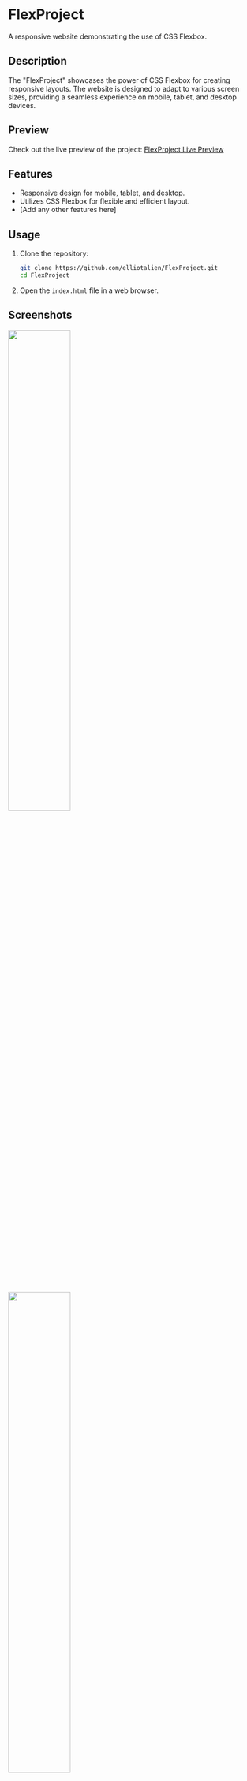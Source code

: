 # FlexProject

A responsive website demonstrating the use of CSS Flexbox.

## Description

The "FlexProject" showcases the power of CSS Flexbox for creating responsive layouts. The website is designed to adapt to various screen sizes, providing a seamless experience on mobile, tablet, and desktop devices.

## Preview

Check out the live preview of the project: [FlexProject Live Preview](https://elliotalien.github.io/FlexProject/)

## Features

- Responsive design for mobile, tablet, and desktop.
- Utilizes CSS Flexbox for flexible and efficient layout.
- [Add any other features here]

## Usage

1. Clone the repository:

    ```bash
    git clone https://github.com/elliotalien/FlexProject.git
    cd FlexProject
    ```

2. Open the `index.html` file in a web browser.

## Screenshots

<img src="https://github.com/elliotalien/FlexProject/blob/main/preview/https---elliotalien.github.io-FlexProject--LaptopLarge-1705057614997.png" height="50%" width="50%">
<img src="https://github.com/elliotalien/FlexProject/blob/main/preview/https---elliotalien.github.io-FlexProject--MobileMedium-1705057699694.png" height="50%" width="50%">
<img src="https://github.com/elliotalien/FlexProject/blob/main/preview/https---elliotalien.github.io-FlexProject--Tablet-1705057663126.png" height="50%" width="50%">
## Contributing

If you'd like to contribute to this project, please follow these steps:

1. Fork the repository.
2. Create a new branch: `git checkout -b feature/new-feature`.
3. Commit your changes: `git commit -m 'Add new feature'`.
4. Push to the branch: `git push origin feature/new-feature`.
5. Submit a pull request.

## License

This project is licensed under the MIT License - see the [LICENSE](LICENSE) file for details.

## Acknowledgments

- [CSS Tricks - A Complete Guide to Flexbox](https://css-tricks.com/snippets/css/a-guide-to-flexbox/)
- [MDN Web Docs - CSS Flexible Box Layout](https://developer.mozilla.org/en/docs/Web/CSS/CSS_Flexible_Box_Layout)

---

Feel free to add or modify sections based on the specific details of your project. Include information such as project structure, dependencies, installation instructions, or any additional features you'd like to highlight.
